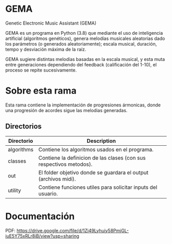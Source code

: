 
# GEMA
Genetic Electronic Music Assistant (GEMA)

GEMA es un programa en Python (3.8) que mediante el uso de inteligencia artificial (algoritmos genéticos), genera melodías musicales aleatorias dado los parámetros (o generados aleatoriamente); escala musical, duración, tempo y desviación máxima de la raíz. 

GEMA sugiere distintas melodías basadas en la escala musical, y esta muta entre generaciones dependiendo del feedback (calificación del 1-10), el proceso se repite sucesivamente.

# Sobre esta rama
Esta rama contiene la implementación de progresiones ármonicas, donde una progresión de acordes sigue las melodias generadas.

## Directorios

|Directorio| Description |
|--|--|
| algorithms | Contiene los algoritmos usados en el programa. |
| classes | Contiene la definicion de las clases (con sus respectivos metodos).
| out | El folder objetivo donde se guardara el output (archivos midi).
| utility | Contiene funciones utiles para solicitar inputs del usuario.

# Documentación

PDF: https://drive.google.com/file/d/1Zi49Lyhuiy58PmjGL-iuE5Y75xRLr8iB/view?usp=sharing
